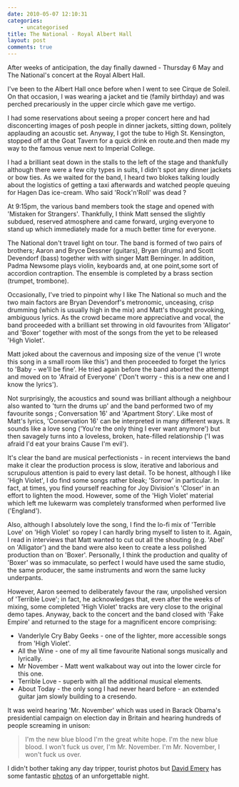 ```yaml
---
date: 2010-05-07 12:10:31
categories:
    - uncategorised
title: The National - Royal Albert Hall
layout: post
comments: true
---
```

After weeks of anticipation, the day finally dawned - Thursday 6 May and
The National's concert at the Royal Albert Hall.

I've been to the Albert Hall once before when I went to see Cirque de
Soleil. On that occasion, I was wearing a jacket and tie (family
birthday) and was perched precariously in the upper circle which gave
me vertigo.

I had some reservations about seeing a proper concert here and had
disconcerting images of posh people in dinner jackets, sitting down,
politely applauding an acoustic set. Anyway, I got the tube to High
St.  Kensington, stopped off at the Goat Tavern for a quick drink en
route.and then made my way to the famous venue next to Imperial
College.

I had a brilliant seat down in the stalls to the left of the stage and
thankfully although there were a few city types in suits, I didn't
spot any dinner jackets or bow ties. As we waited for the band, I
heard two blokes talking loudly about the logistics of getting a taxi
afterwards and watched people queuing for Hagen Das ice-cream. Who
said 'Rock'n'Roll' was dead ?

At 9:15pm, the various band members took the stage and opened with
'Mistaken for Strangers'. Thankfully, I think Matt sensed the slightly
subdued, reserved atmosphere and came forward, urging everyone to
stand up which immediately made for a much better time for everyone.

The National don't travel light on tour. The band is formed of two
pairs of brothers; Aaron and Bryce Dessner (guitars), Bryan (drums)
and Scott Devendorf (bass) together with with singer Matt
Berninger. In addition, Padma Newsome plays violin, keyboards and, at
one point,some sort of accordion contraption. The ensemble is
completed by a brass section (trumpet, trombone).

Occasionally, I've tried to pinpoint why I like The National so much
and the two main factors are Bryan Devendorf's metronomic, unceasing,
crisp drumming (which is usually high in the mix) and Matt's thought
provoking, ambiguous lyrics.  As the crowd became more appreciative
and vocal, the band proceeded with a brilliant set throwing in old
favourites from 'Alligator' and 'Boxer' together with most of the
songs from the yet to be released 'High Violet'.

Matt joked about the cavernous and imposing size of the venue ('I
wrote this song in a small room like this') and then proceeded to
forget the lyrics to 'Baby - we'll be fine'. He tried again before the
band aborted the attempt and moved on to 'Afraid of Everyone' ('Don't
worry - this is a new one and I know the lyrics').

Not surprisingly, the acoustics and sound was brilliant although a
neighbour also wanted to 'turn the drums up' and the band performed
two of my favourite songs ; Conversation 16' and 'Apartment
Story'. Like most of Matt's lyrics, 'Conservation 16' can be
interpreted in many different ways. It sounds like a love song
('You're the only thing I ever want anymore') but then savagely turns
into a loveless, broken, hate-filled relationship ('I was afraid I'd
eat your brains Cause I'm evil').

It's clear the band are musical perfectionists - in recent interviews
the band make it clear the production process is slow, iterative and
laborious and scrupulous attention is paid to every last detail. To be
honest, although I like 'High Violet', I do find some songs rather
bleak; 'Sorrow' in particular. In fact, at times, you find yourself
reaching for Joy Division's 'Closer' in an effort to lighten the
mood. However, some of the 'High Violet' material which left me
lukewarm was completely transformed when performed live ('England').

Also, although I absolutely love the song, I find the lo-fi mix of
'Terrible Love' on 'High Violet' so ropey I can hardly bring myself to
listen to it. Again, I read in interviews that Matt wanted to cut out
all the shouting (e.g. 'Abel' on 'Alligator') and the band were also
keen to create a less polished production than on 'Boxer'. Personally,
I think the production and quality of 'Boxer' was so immaculate, so
perfect I would have used the same studio, the same producer, the same
instruments and worn the same lucky underpants.

However, Aaron seemed to deliberately favour the raw, unpolished
version of 'Terrible Love'; in fact, he acknowledges that, even after
the weeks of mixing, some completed 'High Violet' tracks are very
close to the original demo tapes. Anyway, back to the concert and the
band closed with 'Fake Empire' and returned to the stage for a
magnificent encore comprising:

-   Vanderlyle Cry Baby Geeks - one of the lighter, more accessible
    songs from 'High Violet'.
-   All the Wine - one of my all time favourite National songs musically
    and lyrically.
-   Mr November - Matt went walkabout way out into the lower circle for
    this one.
-   Terrible Love - superb with all the additional musical elements.
-   About Today - the only song I had never heard before - an extended
    guitar jam slowly building to a cresendo.

It was weird hearing 'Mr. November' which was used in Barack Obama's
presidential campaign on election day in Britain and hearing hundreds of
people screaming in unison:

> I'm the new blue blood I'm the great white hope. I'm the new blue
> blood. I won't fuck us over, I'm Mr. November. I'm Mr. November, I
> won't fuck us over.

I didn't bother taking any day tripper, tourist photos but [David
Emery](http://de-online.co.uk/) has some fantastic
[photos](http://www.flickr.com/photos/davidemery/sets/72157623885785947/show/)
of an unforgettable night.
